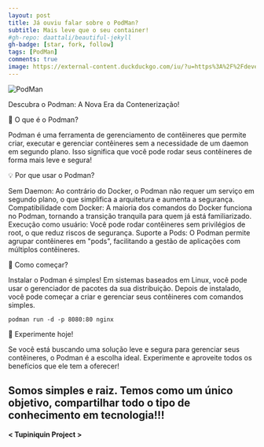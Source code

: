 ```yaml
---
layout: post
title: Já ouviu falar sobre o PodMan?
subtitle: Mais leve que o seu container!
#gh-repo: daattali/beautiful-jekyll
gh-badge: [star, fork, follow]
tags: [PodMan]
comments: true
image: https://external-content.duckduckgo.com/iu/?u=https%3A%2F%2Fdevelopers.redhat.com%2Fsites%2Fdefault%2Ffiles%2Fstyles%2Farticle_feature%2Fpublic%2Fblog%2F2019%2F08%2Fpodman.png%3Fitok%3DGvu5ekLG&f=1&nofb=1&ipt=c23f56870fdff0008ca899c1ba8cb505e5cfadccd72fe1b6158757188d29335d&ipo=images
---
```


![PodMan](https://external-content.duckduckgo.com/iu/?u=https%3A%2F%2Fdevelopers.redhat.com%2Fsites%2Fdefault%2Ffiles%2Fstyles%2Farticle_feature%2Fpublic%2Fblog%2F2019%2F08%2Fpodman.png%3Fitok%3DGvu5ekLG&f=1&nofb=1&ipt=c23f56870fdff0008ca899c1ba8cb505e5cfadccd72fe1b6158757188d29335d&ipo=images)

Descubra o Podman: A Nova Era da Contenerização!


🚀 O que é o Podman?


Podman é uma ferramenta de gerenciamento de contêineres que permite criar, executar e gerenciar contêineres sem a necessidade de um daemon em segundo plano. Isso significa que você pode rodar seus contêineres de forma mais leve e segura!


💡 Por que usar o Podman?

Sem Daemon: Ao contrário do Docker, o Podman não requer um serviço em segundo plano, o que simplifica a arquitetura e aumenta a segurança.
Compatibilidade com Docker: A maioria dos comandos do Docker funciona no Podman, tornando a transição tranquila para quem já está familiarizado.
Execução como usuário: Você pode rodar contêineres sem privilégios de root, o que reduz riscos de segurança.
Suporte a Pods: O Podman permite agrupar contêineres em "pods", facilitando a gestão de aplicações com múltiplos contêineres.


🔧 Como começar?


Instalar o Podman é simples! Em sistemas baseados em Linux, você pode usar o gerenciador de pacotes da sua distribuição. Depois de instalado, você pode começar a criar e gerenciar seus contêineres com comandos simples.

```
podman run -d -p 8080:80 nginx
```

🌟 Experimente hoje!


Se você está buscando uma solução leve e segura para gerenciar seus contêineres, o Podman é a escolha ideal. Experimente e aproveite todos os benefícios que ele tem a oferecer!

## Somos simples e raiz. Temos como um único objetivo, compartilhar todo o tipo de conhecimento em tecnologia!!!

**< Tupiniquin Project >**
